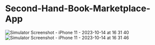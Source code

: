 # Second-Hand-Book-Marketplace-App

![Simulator Screenshot - iPhone 11 - 2023-10-14 at 16 31 40](https://github.com/zeynepuzunsoy/Second-Hand-Book-Marketplace-App/assets/126258725/25410baa-6710-43eb-a295-911a393d3149)  ![Simulator Screenshot - iPhone 11 - 2023-10-14 at 16 31 46](https://github.com/zeynepuzunsoy/Second-Hand-Book-Marketplace-App/assets/126258725/25dd6007-b5b9-4eae-bd6e-0b0a41aa20f8)

